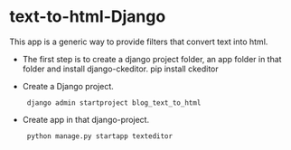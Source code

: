 # text-to-html-Django
This app is a generic way to provide filters that convert text into html.

- The first step is to create a django project folder, an app folder in that folder and install django-ckeditor.
      pip install ckeditor
      
- Create a Django project.

       django admin startproject blog_text_to_html
       
- Create app in that django-project.

       python manage.py startapp texteditor
